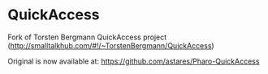 # QuickAccess
Fork of Torsten Bergmann QuickAccess project (http://smalltalkhub.com/#!/~TorstenBergmann/QuickAccess)

Original is now available at: https://github.com/astares/Pharo-QuickAccess
